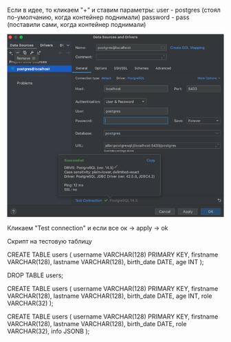 Если в идее, то кликаем "+" и ставим параметры:
    user - postgres (стоял по-умолчанию, когда контейнер поднимали)
    password - pass (поставили сами, когда контейнер поднимали)

![](screens/connectDB.png)

Кликаем "Test connection" и если все ок -> apply -> ok


Скрипт на тестовую таблицу

CREATE TABLE users (
    username VARCHAR(128) PRIMARY KEY,
    firstname VARCHAR(128),
    lastname VARCHAR(128),
    birth_date DATE,
    age INT
);

DROP TABLE users;

CREATE TABLE users (
username VARCHAR(128) PRIMARY KEY,
firstname VARCHAR(128),
lastname VARCHAR(128),
birth_date DATE,
age INT,
role VARCHAR(32)
);

CREATE TABLE users (
username VARCHAR(128) PRIMARY KEY,
firstname VARCHAR(128),
lastname VARCHAR(128),
birth_date DATE,
role VARCHAR(32),
info JSONB
);